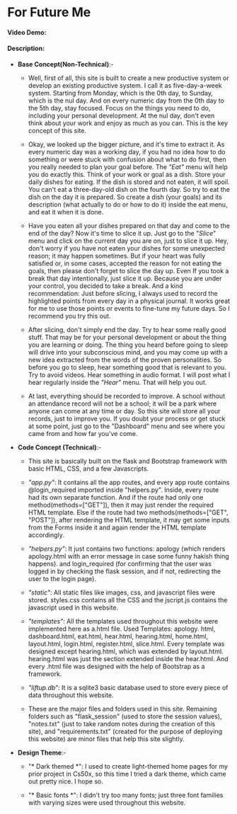 # For Future Me
#### Video Demo:  
#### Description:

- __Base Concept(Non-Technical)__:-


    - Well, first of all, this site is built to create a new productive system or develop an existing productive system. I call it 
    as five-day-a-week system. Starting from Monday, which is the 0th day, to Sunday, which is the nul day. And on every numeric day 
    from the 0th day to the 5th day, stay focused. Focus on the things you need to do, including your personal development. At the 
    nul day, don't even think about your work and enjoy as much as you can. This is the key concept of this site.
    
    - Okay, we looked up the bigger picture, and it's time to extract it. As every numeric day was a working day, if you had no idea 
    how to do something or were stuck with confusion about what to do first, then you really needed to plan your goal before. The 
    *"Eat"* menu will help you do exactly this. Think of your work or goal as a dish. Store your daily dishes for eating. If the 
    dish is stored and not eaten, it will spoil. You can't eat a three-day-old dish on the fourth day. So try to eat the dish on the 
    day it is prepared. So create a dish (your goals) and its description (what actually to do or how to do it) inside the eat menu, 
    and eat it when it is done.
    
    - Have you eaten all your dishes prepared on that day and come to the end of the day? Now it's time to slice it up. Just go to 
    the "*Slice*" menu and click on the current day you are on, just to slice it up. Hey, don't worry if you have not eaten your 
    dishes for some unexpected reason; it may happen sometimes. But if your heart was fully satisfied or, in some cases, accepted 
    the reason for not eating the goals, then please don't forget to slice the day up. Even If you took a break that day 
    intentionally, just slice it up. Because you are under your control, you decided to take a break. And a kind recommendation: 
    Just before slicing, I always used to record the highlighted points from every day in a physical journal. It works great for me 
    to use those points or events to fine-tune my future days. So I recommend you try this out.
    
    - After slicing, don't simply end the day. Try to hear some really good stuff. That may be for your personal development or 
    about the thing you are learning or doing. The thing you heard before going to sleep will drive into your subconscious mind, and 
    you may come up with a new idea extracted from the words of the proven personalities. So before you go to sleep, hear something 
    good that is relevant to you. Try to avoid videos. Hear something in audio format. I will post what I hear regularly inside the 
    *"Hear"* menu. That will help you out.
    
    - At last, everything should be recorded to improve. A school without an attendance record will not be a school; it will be a 
    park where anyone can come at any time or day. So this site will store all your records, just to improve you. If you doubt your 
    process or get stuck at some point, just go to the "Dashboard" menu and see where you came from and how far you've come. 


- __Code Concept (Technical)__:-


    - This site is basically built on the flask and Bootstrap framework with basic HTML, CSS, and a few Javascripts.


    - *"app.py"*: It contains all the app routes, and every app route contains @login_required imported inside "helpers.py". Inside, 
    every route had its own separate function. And if the route had only one method(methods=["GET"]), then it may just render the 
    required HTML template. Else if the route had two methods(methods=["GET", "POST"]), after rendering the HTML template, it may 
    get some inputs from the Forms inside it and again render the HTML template accordingly.


    - *"helpers.py"*: It just contains two functions: apology (which renders apology.html with an error message in case some funny 
    hakish thing happens). and login_required (for confirming that the user was logged in by checking the flask session, and if not, 
    redirecting the user to the login page).

    - *"static"*: All static files like images, css, and javascript files were stored. styles.css contains all the CSS and the 
    jscript.js contains the javascript used in this website.


    - *"templates"*: All the templates used throughout this website were implemented here as a.html file. Used Templates: apology.
    html, dashboard.html, eat.html, hear.html, hearing.html, home.html, layout.html, login.html, register.html, slice.html. Every 
    template was designed except hearing.html, which was extended by layout.html. hearing.html was just the section extended inside 
    the hear.html. And every .html file was designed with the help of Bootstrap as a framework.
    
    - *"liftup.db"*: It is a sqlite3 basic database used to store every piece of data throughout this website.


    - These are the major files and folders used in this site. Remaining folders such as "flask_session" (used to store the session 
    values), "notes.txt" (just to take random notes during the creation of this site), and "requirements.txt" (created for the 
    purpose of deploying this website) are minor files that help this site slightly.

    
- __Design Theme__:-

    - "* Dark themed *": I used to create light-themed home pages for my prior project in Cs50x, so this time I tried a dark theme, 
    which came out pretty nice. I hope so.

    - "* Basic fonts *": I didn't try too many fonts; just three font families with varying sizes were used throughout this website.